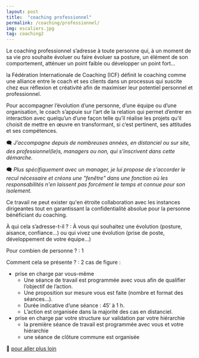 ```yaml
---
layout: post
title:  "coaching professionnel"
permalink: /coaching/professionnel/
img: escaliers.jpg
tag: coaching2
---
```

Le coaching professionnel s’adresse à toute personne qui, à un moment de sa vie pro souhaite évoluer ou faire évoluer sa posture, un élément de son comportement, atténuer un point faible ou développer un point fort…


la Fédération Internationale de Coaching (ICF) définit le coaching comme une alliance entre le coach et ses clients dans un processus qui suscite chez eux réflexion et créativité afin de maximiser leur potentiel personnel et professionnel.

Pour accompagner l’évolution d’une personne, d’une équipe ou d’une organisation, le coach s’appuie sur l’art de la relation qui permet d’entrer en interaction avec quelqu’un d’une façon telle qu’il réalise les projets qu’il choisit de mettre en œuvre en transformant, si c’est pertinent, ses attitudes et ses compétences.


🗨 *J’accompagne depuis de nombreuses années, en distanciel ou sur site, des professionnel(le)s, managers ou non, qui s’inscrivent dans cette démarche.*

🗨 *Plus spécifiquement avec un manager, je lui propose de s'accorder le recul nécessaire et créons une "fenêtre" dans une fonction où les responsabilités n'en laissent pas forcément le temps et connue pour son isolement.*

Ce travail ne peut exister qu'en étroite collaboration avec les instances dirigeantes tout en garantissant la confidentialité absolue pour la personne bénéficiant du coaching.


À qui cela s’adresse-t-il ?
: À vous qui souhaitez une évolution (posture, aisance, confiance…) ou qui vivez une évolution (prise de poste, développement de votre équipe...)

Pour combien de personne ?
: 1

Comment cela se présente ?
: 2 cas de figure :
  - prise en charge par vous-même
    - Une séance de travail est programmée avec vous afin de qualifier l’objectif de l’action.
    - Une proposition sur mesure vous est faite (nombre et format des séances…).
    - Durée indicative d’une séance : 45’ à 1 h.
    - L’action est organisée dans la majorité des cas en distanciel. 
  - prise en charge par votre structure sur validation par votre hiérarchie
    - la première séance de travail est programmée avec vous et votre hiérarchie
    - une séance de clôture commune est organisée


👣 [pour aller plus loin](https://acade-fr.github.io/bheema/contact/)
